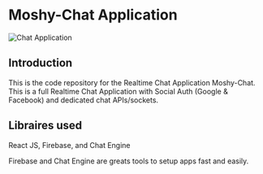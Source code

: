 # Moshy-Chat Application

![Chat Application](https://i.ibb.co/GJwyy9m/Bv9-Js3-QLOLY-HD.jpg)

## Introduction

This is the code repository for the Realtime Chat Application Moshy-Chat. This is a full Realtime Chat Application with Social Auth (Google & Facebook) and dedicated chat APIs/sockets.

## Libraires used

React JS, Firebase, and Chat Engine

Firebase and Chat Engine are greats tools to setup apps fast and easily.
